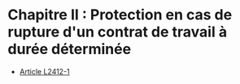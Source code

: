 # Chapitre II : Protection en cas de rupture d'un contrat de travail à durée déterminée

* [Article L2412-1](./LEGIARTI000031197996.md)
